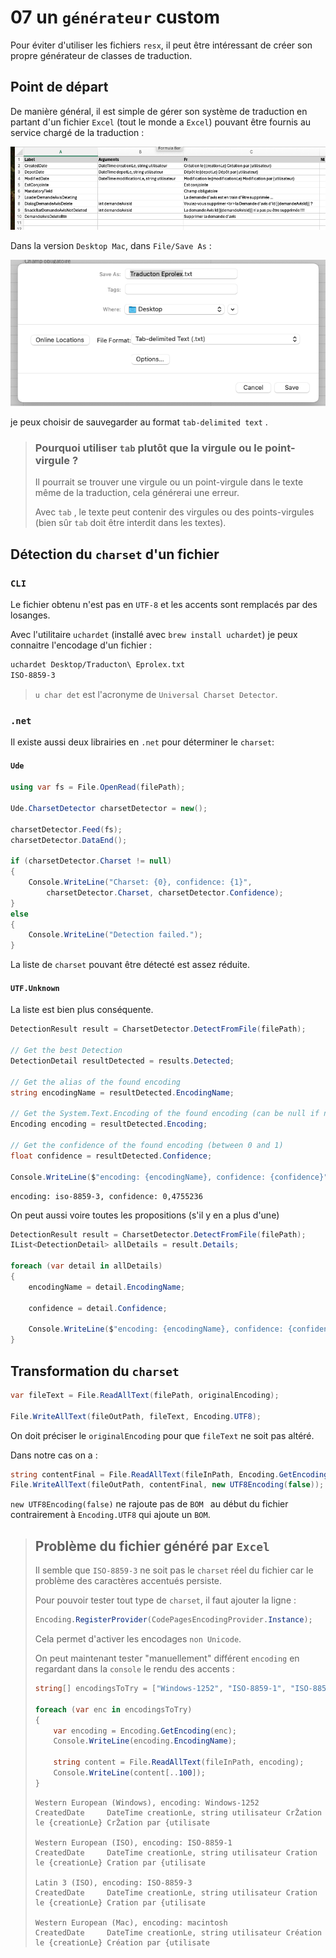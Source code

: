 # 07 un `générateur` custom

Pour éviter d'utiliser les fichiers `resx`, il peut être intéressant de créer son propre générateur de classes de traduction.

## Point de départ

De manière général, il est simple de gérer son système de traduction en partant d'un fichier `Excel` (tout le monde a `Excel`) pouvant être fournis au service chargé de la traduction :

<img src="assets/excel-working-trraduction-handle-iiuddfscwwnjhd.png" alt="excel-working-trraduction-handle-iiuddfscwwnjhd" />

Dans la version `Desktop Mac`,  dans `File/Save As`  :

<img src="assets/sab-ve-as-excel-tab-txt-yyuiejrretz.png" alt="sab-ve-as-excel-tab-txt-yyuiejrretz" />

je peux choisir de sauvegarder au format `tab-delimited text` .

> ### Pourquoi utiliser `tab` plutôt que la virgule ou le point-virgule ?
>
> Il pourrait se trouver une virgule ou un point-virgule dans le texte même de la traduction, cela générerai une erreur.
>
> Avec `tab` , le texte peut contenir des virgules ou des points-virgules (bien sûr `tab` doit être interdit dans les textes).



## Détection du `charset` d'un fichier

### `CLI`

Le fichier obtenu n'est pas en `UTF-8` et les accents sont remplacés par des losanges.

Avec l'utilitaire `uchardet` (installé avec `brew install uchardet`) je peux connaitre l'encodage d'un fichier :

```bash
uchardet Desktop/Traducton\ Eprolex.txt
ISO-8859-3
```

> `u char det` est l'acronyme de `Universal Charset Detector`.



### `.net`

Il existe aussi deux librairies en `.net`  pour déterminer le `charset`:

#### `Ude`

```cs
using var fs = File.OpenRead(filePath);

Ude.CharsetDetector charsetDetector = new();

charsetDetector.Feed(fs);
charsetDetector.DataEnd();

if (charsetDetector.Charset != null)
{
    Console.WriteLine("Charset: {0}, confidence: {1}",
        charsetDetector.Charset, charsetDetector.Confidence);
}
else
{
    Console.WriteLine("Detection failed.");
}
```

La liste de `charset` pouvant être détecté est assez réduite.



#### `UTF.Unknown`

La liste est bien plus conséquente.

```cs
DetectionResult result = CharsetDetector.DetectFromFile(filePath);

// Get the best Detection
DetectionDetail resultDetected = results.Detected;

// Get the alias of the found encoding
string encodingName = resultDetected.EncodingName;

// Get the System.Text.Encoding of the found encoding (can be null if not available)
Encoding encoding = resultDetected.Encoding;

// Get the confidence of the found encoding (between 0 and 1)
float confidence = resultDetected.Confidence;

Console.WriteLine($"encoding: {encodingName}, confidence: {confidence}");
```

```
encoding: iso-8859-3, confidence: 0,4755236
```



On peut aussi voire toutes les propositions (s'il y en a plus d'une)

```cs
DetectionResult result = CharsetDetector.DetectFromFile(filePath);
IList<DetectionDetail> allDetails = result.Details;

foreach (var detail in allDetails)
{
    encodingName = detail.EncodingName;
    
    confidence = detail.Confidence;

    Console.WriteLine($"encoding: {encodingName}, confidence: {confidence}");
}
```



## Transformation du `charset` 

```cs
var fileText = File.ReadAllText(filePath, originalEncoding);

File.WriteAllText(fileOutPath, fileText, Encoding.UTF8);
```

On doit préciser le `originalEncoding` pour que `fileText` ne soit pas altéré.

Dans notre cas on a :

```cs
string contentFinal = File.ReadAllText(fileInPath, Encoding.GetEncoding("macintosh"));
File.WriteAllText(fileOutPath, contentFinal, new UTF8Encoding(false));
```

`new UTF8Encoding(false)` ne rajoute pas de `BOM ` au début du fichier contrairement à `Encoding.UTF8` qui ajoute un `BOM`.

> ## Problème du fichier généré par `Excel`
>
> Il semble que `ISO-8859-3` ne soit pas le `charset` réel du fichier car le problème des caractères accentués persiste.
>
> Pour pouvoir tester tout type de `charset`, il faut ajouter la ligne :
>
> ```cs
> Encoding.RegisterProvider(CodePagesEncodingProvider.Instance);
> ```
>
> Cela permet d'activer les encodages `non Unicode`.
>
> On peut maintenant tester "manuellement" différent `encoding` en regardant dans la `console` le rendu des accents :
>
> ```cs
> string[] encodingsToTry = ["Windows-1252", "ISO-8859-1", "ISO-8859-3", "macintosh" ];
> 
> foreach (var enc in encodingsToTry)
> {
>     var encoding = Encoding.GetEncoding(enc);
>     Console.WriteLine(encoding.EncodingName);
>     
>     string content = File.ReadAllText(fileInPath, encoding);
>     Console.WriteLine(content[..100]);
> }
> ```
>
> ```
> Western European (Windows), encoding: Windows-1252
> CreatedDate     DateTime creationLe, string utilisateur CrŽation le {creationLe} CrŽation par {utilisate
> 
> Western European (ISO), encoding: ISO-8859-1
> CreatedDate     DateTime creationLe, string utilisateur Cr ation le {creationLe} Cr ation par {utilisate
> 
> Latin 3 (ISO), encoding: ISO-8859-3
> CreatedDate     DateTime creationLe, string utilisateur Cr ation le {creationLe} Cr ation par {utilisate
> 
> Western European (Mac), encoding: macintosh
> CreatedDate     DateTime creationLe, string utilisateur Création le {creationLe} Création par {utilisate
> ```